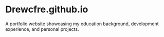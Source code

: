 # Drewcfre.github.io
A portfolio website showcasing my education background, development experience, and personal projects.
